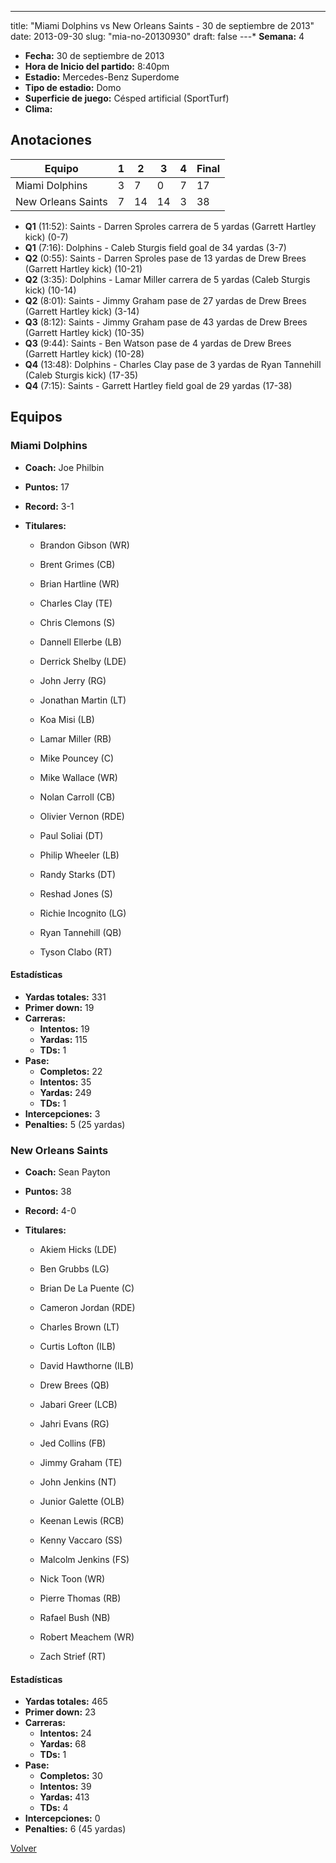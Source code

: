 ---
title: "Miami Dolphins vs New Orleans Saints - 30 de septiembre de 2013"
date: 2013-09-30
slug: "mia-no-20130930"
draft: false
---* **Semana:** 4
* **Fecha:** 30 de septiembre de 2013
* **Hora de Inicio del partido:** 8:40pm
* **Estadio:** Mercedes-Benz Superdome
* **Tipo de estadio:** Domo
* **Superficie de juego:** Césped artificial (SportTurf)
* **Clima:** 




## Anotaciones
| Equipo | 1 | 2 | 3 | 4 | Final |
|--------|---|---|---|---|-------|
| Miami Dolphins  | 3 | 7 | 0 | 7  | 17 |
| New Orleans Saints  | 7 | 14 | 14 | 3  | 38 |
* **Q1** (11:52): Saints - Darren Sproles carrera de 5 yardas (Garrett Hartley kick) (0-7)
* **Q1** (7:16): Dolphins - Caleb Sturgis field goal de 34 yardas (3-7)
* **Q2** (0:55): Saints - Darren Sproles pase de 13 yardas de Drew Brees (Garrett Hartley kick) (10-21)
* **Q2** (3:35): Dolphins - Lamar Miller carrera de 5 yardas (Caleb Sturgis kick) (10-14)
* **Q2** (8:01): Saints - Jimmy Graham pase de 27 yardas de Drew Brees (Garrett Hartley kick) (3-14)
* **Q3** (8:12): Saints - Jimmy Graham pase de 43 yardas de Drew Brees (Garrett Hartley kick) (10-35)
* **Q3** (9:44): Saints - Ben Watson pase de 4 yardas de Drew Brees (Garrett Hartley kick) (10-28)
* **Q4** (13:48): Dolphins - Charles Clay pase de 3 yardas de Ryan Tannehill (Caleb Sturgis kick) (17-35)
* **Q4** (7:15): Saints - Garrett Hartley field goal de 29 yardas (17-38)


## Equipos


### Miami Dolphins
* **Coach:** Joe Philbin
* **Puntos:** 17
* **Record:** 3-1
* **Titulares:** 

  * Brandon Gibson (WR) 

  * Brent Grimes (CB) 

  * Brian Hartline (WR) 

  * Charles Clay (TE) 

  * Chris Clemons (S) 

  * Dannell Ellerbe (LB) 

  * Derrick Shelby (LDE) 

  * John Jerry (RG) 

  * Jonathan Martin (LT) 

  * Koa Misi (LB) 

  * Lamar Miller (RB) 

  * Mike Pouncey (C) 

  * Mike Wallace (WR) 

  * Nolan Carroll (CB) 

  * Olivier Vernon (RDE) 

  * Paul Soliai (DT) 

  * Philip Wheeler (LB) 

  * Randy Starks (DT) 

  * Reshad Jones (S) 

  * Richie Incognito (LG) 

  * Ryan Tannehill (QB) 

  * Tyson Clabo (RT) 

#### Estadísticas
* **Yardas totales:** 331
* **Primer down:** 19
* **Carreras:**
  * **Intentos:** 19
  * **Yardas:** 115
  * **TDs:** 1
* **Pase:**
  * **Completos:** 22
  * **Intentos:** 35
  * **Yardas:** 249
  * **TDs:** 1
* **Intercepciones:** 3
* **Penalties:** 5 (25 yardas)

### New Orleans Saints
* **Coach:** Sean Payton
* **Puntos:** 38
* **Record:** 4-0
* **Titulares:** 

  * Akiem Hicks (LDE) 

  * Ben Grubbs (LG) 

  * Brian De La Puente (C) 

  * Cameron Jordan (RDE) 

  * Charles Brown (LT) 

  * Curtis Lofton (ILB) 

  * David Hawthorne (ILB) 

  * Drew Brees (QB) 

  * Jabari Greer (LCB) 

  * Jahri Evans (RG) 

  * Jed Collins (FB) 

  * Jimmy Graham (TE) 

  * John Jenkins (NT) 

  * Junior Galette (OLB) 

  * Keenan Lewis (RCB) 

  * Kenny Vaccaro (SS) 

  * Malcolm Jenkins (FS) 

  * Nick Toon (WR) 

  * Pierre Thomas (RB) 

  * Rafael Bush (NB) 

  * Robert Meachem (WR) 

  * Zach Strief (RT) 

#### Estadísticas
* **Yardas totales:** 465
* **Primer down:** 23
* **Carreras:**
  * **Intentos:** 24
  * **Yardas:** 68
  * **TDs:** 1
* **Pase:**
  * **Completos:** 30
  * **Intentos:** 39
  * **Yardas:** 413
  * **TDs:** 4
* **Intercepciones:** 0
* **Penalties:** 6 (45 yardas)


[Volver](/historia/2013)
